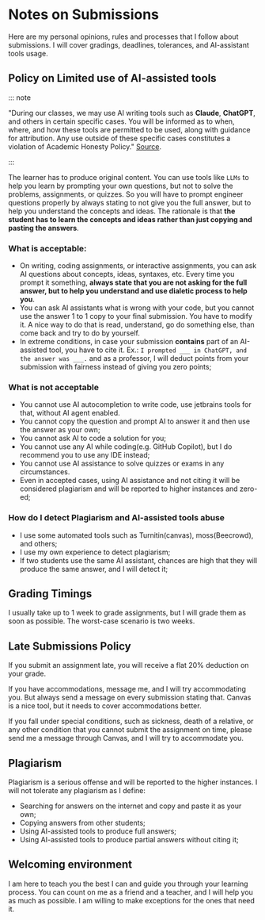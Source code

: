 # Notes on Submissions

Here are my personal opinions, rules and processes that I follow about submissions. I will cover gradings, deadlines, tolerances, and AI-assistant tools usage.

## Policy on Limited use of AI-assisted tools

::: note

"During our classes, we may use AI writing tools such as **Claude**, **ChatGPT**, and others in certain specific cases. You will be informed as to when, where, and how these tools are permitted to be used, along with guidance for attribution. Any use outside of these specific cases constitutes a violation of Academic Honesty Policy." [Source](https://clt.champlain.edu/kb/communicating-your-chatgpt-ai-policies/).

:::

The learner has to produce original content. You can use tools like `LLMs` to help you learn by prompting your own questions, but not to solve the problems, assignments, or quizzes. So you will have to prompt engineer questions properly by always stating to not give you the full answer, but to help you understand the concepts and ideas. The rationale is that **the student has to learn the concepts and ideas rather than just copying and pasting the answers**.

### What is acceptable:

- On writing, coding assignments, or interactive assignments, you can ask AI questions about concepts, ideas, syntaxes, etc. Every time you prompt it something, **always state that you are not asking for the full answer, but to help you understand and use dialetic process to help you**.
- You can ask AI assistants what is wrong with your code, but you cannot use the answer 1 to 1 copy to your final submission. You have to modify it. A nice way to do that is read, understand, go do something else, than come back and try to do by yourself.
- In extreme conditions, in case your submission **contains** part of an AI-assisted tool, you have to cite it. Ex.: `I prompted ___ in ChatGPT, and the answer was ___.` and as a professor, I will deduct points from your submission with fairness instead of giving you zero points;

### What is not acceptable

- You cannot use AI autocompletion to write code, use jetbrains tools for that, without AI agent enabled.
- You cannot copy the question and prompt AI to answer it and then use the answer as your own;
- You cannot ask AI to code a solution for you;
- You cannot use any AI while coding(e.g. GitHub Copilot), but I do recommend you to use any IDE instead;
- You cannot use AI assistance to solve quizzes or exams in any circumstances.
- Even in accepted cases, using AI assistance and not citing it will be considered plagiarism and will be reported to higher instances and zero-ed;

### How do I detect Plagiarism and AI-assisted tools abuse

- I use some automated tools such as Turnitin(canvas), moss(Beecrowd), and others;
- I use my own experience to detect plagiarism;
- If two students use the same AI assistant, chances are high that they will produce the same answer, and I will detect it;

## Grading Timings

I usually take up to 1 week to grade assignments, but I will grade them as soon as possible. The worst-case scenario is two weeks.

## Late Submissions Policy

If you submit an assignment late, you will receive a flat 20% deduction on your grade.

If you have accommodations, message me, and I will try accommodating you. But always send a message on every submission stating that. Canvas is a nice tool, but it needs to cover accommodations better.

If you fall under special conditions, such as sickness, death of a relative, or any other condition that you cannot submit the assignment on time, please send me a message through Canvas, and I will try to accommodate you.

## Plagiarism

Plagiarism is a serious offense and will be reported to the higher instances. I will not tolerate any plagiarism as I define:

- Searching for answers on the internet and copy and paste it as your own;
- Copying answers from other students;
- Using AI-assisted tools to produce full answers;
- Using AI-assisted tools to produce partial answers without citing it;

## Welcoming environment

I am here to teach you the best I can and guide you through your learning process. You can count on me as a friend and a teacher, and I will help you as much as possible. I am willing to make exceptions for the ones that need it.
